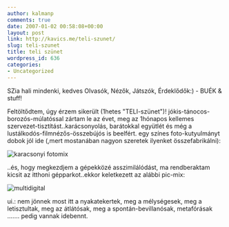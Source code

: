 ```yaml
---
author: kalmanp
comments: true
date: 2007-01-02 00:58:08+00:00
layout: post
link: http://kavics.me/teli-szunet/
slug: teli-szunet
title: teli szünet
wordpress_id: 636
categories:
- Uncategorized
---
```



SZia hali mindenki, kedves Olvasók, Nézők, Játszók, Érdeklődők:) - BUÉK & stuff!  






Feltöltődtem, úgy érzem sikerült (1hetes "TELI-szünet")! jókis-tánocos-borozós-múlatóssal zártam le az évet, meg az 1hónapos kellemes szervezet-tisztítást..karácsonyolás, barátokkal együtlét és még a lustálkodós-filmnézős-összebújós is beelfért. egy színes foto-kutyulmányt dobok jól ide (,mert mostanában nagyon szeretek ilyenket összefabrikálni): 






![karacsonyi fotomix](http://kavics.freeblog.hu/files/karmix.jpg)






..és, hogy megkezdjem a gépekközé asszimilálódást, ma rendberaktam kicsit az itthoni gépparkot..ekkor keletkezett az alábbi pic-mix:






![multidigital](http://kavics.freeblog.hu/files/multidigital.jpg)






ui.: nem jönnek most itt a nyakatekertek, meg a mélységesek, meg a letisztultak, meg az átlátósak, meg a spontán-bevillanósak, metafórásak  ....... pedig vannak idebennt. 

